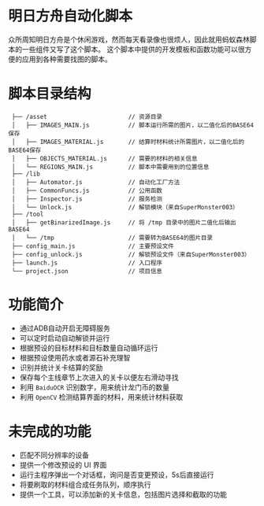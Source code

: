 # 明日方舟自动化脚本

众所周知明日方舟是个休闲游戏，然而每天看录像也很烦人，因此就用蚂蚁森林脚本的一些组件又写了这个脚本。
这个脚本中提供的开发模板和函数功能可以很方便的应用到各种需要找图的脚本。

# 脚本目录结构

```
 ├── /asset                       // 资源目录
 │   ├── IMAGES_MAIN.js           // 脚本运行所需的图片，以二值化后的BASE64保存
 │   ├── IMAGES_MATERIAL.js       // 结算时材料统计所需图片，以二值化后的BASE64保存
 │   ├── OBJECTS_MATERIAL.js      // 需要的材料的相关信息
 │   └── REGIONS_MAIN.js          // 脚本中需要用到的位置信息
 ├── /lib
 │   ├── Automator.js             // 自动化工厂方法
 │   ├── CommonFuncs.js           // 公用函数
 │   ├── Inspector.js             // 服务检测
 │   └── Unlock.js                // 解锁模块（来自SuperMonster003）
 ├── /tool
 │   ├── getBinarizedImage.js     // 将 /tmp 目录中的图片二值化后输出BASE64
 │   └── /tmp                     // 需要转为BASE64的图片目录
 ├── config_main.js               // 主要预设文件
 ├── config_unlock.js             // 解锁预设文件（来自SuperMonster003）
 ├── launch.js                    // 入口程序
 └── project.json                 // 项目信息
```

# 功能简介

* 通过ADB自动开启无障碍服务
* 可以定时启动自动解锁并运行
* 根据预设的目标材料和目标数量自动循环运行
* 根据预设使用药水或者源石补充理智
* 识别并统计关卡结算的奖励
* 保存每个主线章节上次进入的关卡以便左右滑动寻找
* 利用 `BaiduOCR` 识别数字，用来统计龙门币的数量
* 利用 `OpenCV` 检测结算界面的材料，用来统计材料获取

# 未完成的功能

* 匹配不同分辨率的设备
* 提供一个修改预设的 UI 界面
* 运行主程序弹出一个对话框，询问是否变更预设，5s后直接运行
* 将要刷取的材料组合成任务队列，顺序执行
* 提供一个工具，可以添加新的关卡信息，包括图片选择和截取的功能